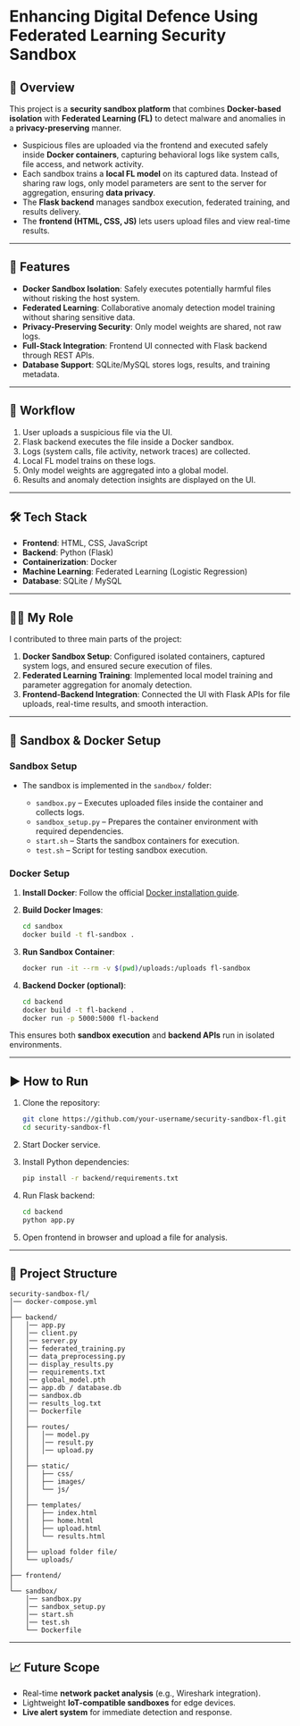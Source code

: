 # Enhancing Digital Defence Using Federated Learning Security Sandbox

## 📌 Overview

This project is a **security sandbox platform** that combines **Docker-based isolation** with **Federated Learning (FL)** to detect malware and anomalies in a **privacy-preserving** manner.

* Suspicious files are uploaded via the frontend and executed safely inside **Docker containers**, capturing behavioral logs like system calls, file access, and network activity.
* Each sandbox trains a **local FL model** on its captured data. Instead of sharing raw logs, only model parameters are sent to the server for aggregation, ensuring **data privacy**.
* The **Flask backend** manages sandbox execution, federated training, and results delivery.
* The **frontend (HTML, CSS, JS)** lets users upload files and view real-time results.

---

## 🚀 Features

* **Docker Sandbox Isolation**: Safely executes potentially harmful files without risking the host system.
* **Federated Learning**: Collaborative anomaly detection model training without sharing sensitive data.
* **Privacy-Preserving Security**: Only model weights are shared, not raw logs.
* **Full-Stack Integration**: Frontend UI connected with Flask backend through REST APIs.
* **Database Support**: SQLite/MySQL stores logs, results, and training metadata.

---

## 🔄 Workflow

1. User uploads a suspicious file via the UI.
2. Flask backend executes the file inside a Docker sandbox.
3. Logs (system calls, file activity, network traces) are collected.
4. Local FL model trains on these logs.
5. Only model weights are aggregated into a global model.
6. Results and anomaly detection insights are displayed on the UI.

---

## 🛠️ Tech Stack

* **Frontend**: HTML, CSS, JavaScript
* **Backend**: Python (Flask)
* **Containerization**: Docker
* **Machine Learning**: Federated Learning (Logistic Regression)
* **Database**: SQLite / MySQL

---

## 👩‍💻 My Role

I contributed to three main parts of the project:

1. **Docker Sandbox Setup**: Configured isolated containers, captured system logs, and ensured secure execution of files.
2. **Federated Learning Training**: Implemented local model training and parameter aggregation for anomaly detection.
3. **Frontend-Backend Integration**: Connected the UI with Flask APIs for file uploads, real-time results, and smooth interaction.

---

## 🐳 Sandbox & Docker Setup

### Sandbox Setup

* The sandbox is implemented in the `sandbox/` folder:

  * `sandbox.py` – Executes uploaded files inside the container and collects logs.
  * `sandbox_setup.py` – Prepares the container environment with required dependencies.
  * `start.sh` – Starts the sandbox containers for execution.
  * `test.sh` – Script for testing sandbox execution.

### Docker Setup

1. **Install Docker**:
   Follow the official [Docker installation guide](https://docs.docker.com/get-docker/).

2. **Build Docker Images**:

   ```bash
   cd sandbox
   docker build -t fl-sandbox .
   ```

3. **Run Sandbox Container**:

   ```bash
   docker run -it --rm -v $(pwd)/uploads:/uploads fl-sandbox
   ```

4. **Backend Docker (optional)**:

   ```bash
   cd backend
   docker build -t fl-backend .
   docker run -p 5000:5000 fl-backend
   ```

This ensures both **sandbox execution** and **backend APIs** run in isolated environments.

---

## ▶️ How to Run

1. Clone the repository:

   ```bash
   git clone https://github.com/your-username/security-sandbox-fl.git
   cd security-sandbox-fl
   ```

2. Start Docker service.

3. Install Python dependencies:

   ```bash
   pip install -r backend/requirements.txt
   ```

4. Run Flask backend:

   ```bash
   cd backend
   python app.py
   ```

5. Open frontend in browser and upload a file for analysis.

---

## 📂 Project Structure

```
security-sandbox-fl/
│── docker-compose.yml
│
├── backend/                        
│   │── app.py                      
│   │── client.py                   
│   │── server.py                   
│   │── federated_training.py       
│   │── data_preprocessing.py       
│   │── display_results.py          
│   │── requirements.txt            
│   │── global_model.pth            
│   │── app.db / database.db        
│   │── sandbox.db                  
│   │── results_log.txt             
│   │── Dockerfile                  
│   │
│   ├── routes/                     
│   │   │── model.py
│   │   │── result.py
│   │   │── upload.py
│   │
│   ├── static/                     
│   │   ├── css/
│   │   ├── images/
│   │   └── js/
│   │
│   ├── templates/                  
│   │   ├── index.html
│   │   ├── home.html
│   │   ├── upload.html
│   │   └── results.html
│   │
│   ├── upload folder file/         
│   └── uploads/                    
│
├── frontend/                       
│
└── sandbox/                        
    │── sandbox.py                  
    │── sandbox_setup.py            
    │── start.sh                    
    │── test.sh                     
    └── Dockerfile                  
```

---

## 📈 Future Scope

* Real-time **network packet analysis** (e.g., Wireshark integration).
* Lightweight **IoT-compatible sandboxes** for edge devices.
* **Live alert system** for immediate detection and response.



